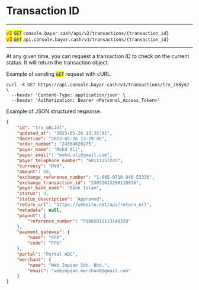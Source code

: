 # Transaction ID

***

<mark style="color:red;">v2</mark>  <mark style="color:blue;">`GET`</mark>  `console.bayar.cash/api/v2/transactions/{transaction_id}`\
<mark style="color:red;">v3</mark>  <mark style="color:blue;">`GET`</mark>  `api.console.bayar.cash/v3/transactions/{transaction_id}`

***



At any given time, you can request a transaction ID to check on the current status. It will return the transaction object.

Example of sending <mark style="color:blue;">`GET`</mark> request with cURL.



```markup
curl -X GET https://api.console.bayar.cash/v3/transactions/trx_z88ymJ \
  --header 'Content-Type: application/json' \
  --header 'Authorization: Bearer <Personal_Access_Token>'
```



Example of JSON structured response.



```json
{
    "id": "trx_q6LJdl",
    "updated_at": "2023-05-26 13:35:01",
    "datetime": "2023-05-26 13:29:06",
    "order_number": "24354620275",
    "payer_name": "Mohd Ali",
    "payer_email": "mohd.ali@gmail.com",
    "payer_telephone_number": "60111157245",
    "currency": "MYR",
    "amount": 50,
    "exchange_reference_number": "1-685-0718-946-53336",
    "exchange_transaction_id": "23052613290110936",
    "payer_bank_name": "Bank Islam",
    "status": 3,
    "status_description": "Approved",
    "return_url": "https://website.net/api/return_url",
    "metadata": null,
    "payout": {
        "reference_number": "P1685011113148329"
    },
    "payment_gateway": {
        "name": "FPX",
        "code": "FPX"
    },
    "portal": "Portal ABC",
    "merchant": {
        "name": "Web Impian Sdn. Bhd.",
        "email": "webimpian.merchant@gmail.com"
    }
}
```

